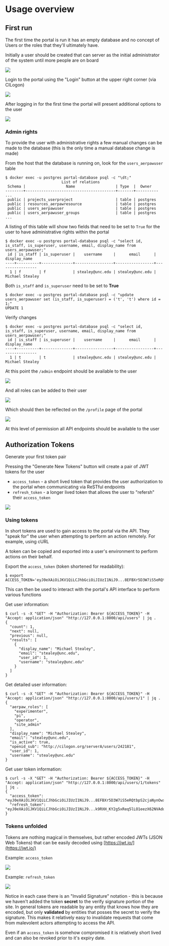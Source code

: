 # Usage overview

## First run

The first time the portal is run it has an empty database and no concept of Users or the roles that they'll ultimately have.

Initially a user should be created that can server as the initial administrator of the system until more people are on board

![](docs/imgs/first-run.png)

Login to the portal using the "Login" button at the upper right corner (via CILogon)

![](docs/imgs/cilogon.png)

After logging in for the first time the portal will present additional options to the user

![](docs/imgs/first-login.png)

### Admin rights

To provide the user with administrative rights a few manual changes can be made to the database (this is the only time a manual database change is made)

From the host that the database is running on, look for the `users_aerpawuser` table

```console
$ docker exec -u postgres portal-database psql -c "\dt;"
                         List of relations
 Schema |                  Name                  | Type  |  Owner
--------+----------------------------------------+-------+----------
...
 public | projects_userproject                   | table | postgres
 public | resources_aerpawresource               | table | postgres
 public | users_aerpawuser                       | table | postgres
 public | users_aerpawuser_groups                | table | postgres
...
```

A listing of this table will show two fields that need to be set to `True` for the user to have administrative rights within the portal

```console
$ docker exec -u postgres portal-database psql -c "select id, is_staff, is_superuser, username, email, display_name from users_aerpawuser;"
 id | is_staff | is_superuser |    username     |      email      |  display_name
----+----------+--------------+-----------------+-----------------+-----------------
  1 | f        | f            | stealey@unc.edu | stealey@unc.edu | Michael Stealey
```

Both `is_staff` and `is_superuser` need to be set to **True**

```console
$ docker exec -u postgres portal-database psql -c "update users_aerpawuser set (is_staff, is_superuser) = ('t', 't') where id = 1;"
UPDATE 1
```

Verify changes

```console
$ docker exec -u postgres portal-database psql -c "select id, is_staff, is_superuser, username, email, display_name from users_aerpawuser;"
 id | is_staff | is_superuser |    username     |      email      |  display_name
----+----------+--------------+-----------------+-----------------+-----------------
  1 | t        | t            | stealey@unc.edu | stealey@unc.edu | Michael Stealey
```

At this point the `/admin` endpoint should be available to the user

![](docs/imgs/admin-page.png)

And all roles can be added to their user

![](docs/imgs/user-roles.png)

Which should then be reflected on the `/profile` page of the portal

![](docs/imgs/profile-page.png)

At this level of permission all API endpoints should be available to the user

## Authorization Tokens

Generate your first token pair

Pressing the "Generate New Tokens" button will create a pair of JWT tokens for the user

- `access_token` - a short lived token that provides the user authorization to the portal when communicating via ReSTful endpoints
- `refresh_token` - a longer lived token that allows the user to "refersh" their `access_token`

![](docs/imgs/generate-tokens.png)

### Using tokens

In short tokens are used to gain access to the portal via the API. They "speak for" the user when attempting to perform an action remotely. For example, using cURL

A token can be copied and exported into a user's environment to perform actions on their behalf.

Export the `access_token` (token shortened for readability):

```console
$ export ACCESS_TOKEN='eyJ0eXAiOiJKV1QiLCJhbGciOiJIUzI1NiJ9...8EFBXr5D3W7iS5eRQtbpS2cjaNynOwxxzUqZ7EdQkas'
```

This can then be used to interact with the portal's API interface to perform various functions

Get user information:

```console
$ curl -s -X "GET" -H "Authorization: Bearer ${ACCESS_TOKEN}" -H "Accept: application/json" "http://127.0.0.1:8000/api/users" | jq .
{
  "count": 1,
  "next": null,
  "previous": null,
  "results": [
    {
      "display_name": "Michael Stealey",
      "email": "stealey@unc.edu",
      "user_id": 1,
      "username": "stealey@unc.edu"
    }
  ]
}
```

Get detailed user information:

```console
$ curl -s -X "GET" -H "Authorization: Bearer ${ACCESS_TOKEN}" -H "Accept: application/json" "http://127.0.0.1:8000/api/users/1" | jq .
{
  "aerpaw_roles": [
    "experimenter",
    "pi",
    "operator",
    "site_admin"
  ],
  "display_name": "Michael Stealey",
  "email": "stealey@unc.edu",
  "is_active": true,
  "openid_sub": "http://cilogon.org/serverA/users/242181",
  "user_id": 1,
  "username": "stealey@unc.edu"
}
```

Get user token information:

```console
$ curl -s -X "GET" -H "Authorization: Bearer ${ACCESS_TOKEN}" -H "Accept: application/json" "http://127.0.0.1:8000/api/users/1/tokens" | jq .
{
  "access_token": "eyJ0eXAiOiJKV1QiLCJhbGciOiJIUzI1NiJ9...8EFBXr5D3W7iS5eRQtbpS2cjaNynOwxxzUqZ7EdQkas",
  "refresh_token": "eyJ0eXAiOiJKV1QiLCJhbGciOiJIUzI1NiJ9...k9RXH_KY2g5xReq5lLO1eezX62NVAdqmZtxPiZVCg4Y"
}
```

### Tokens unfolded

Tokens are nothing magical in themselves, but rather encoded JWTs (JSON Web Tokens) that can be easily decoded using [https://jwt.io/](https://jwt.io/)

Example: `access_token`

![](docs/imgs/access-token.png)

Example: `refresh_token`

![](docs/imgs/refresh-token.png)

Notice in each case there is an "Invalid Signature" notation - this is because we haven't added the token **secret** to the verify signature portion of the site. In general tokens are readable by any entity that knows how they are encoded, but only **validated** by entities that posses the secret to verify the signature. This makes it relatively easy to invalidate requests that come from malevolent actors attempting to access the API.

Even if an `access_token` is somehow compromised it is relatively short lived and can also be revoked prior to it's expiry date.
